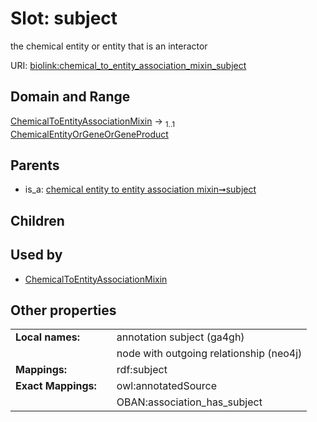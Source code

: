 
# Slot: subject


the chemical entity or entity that is an interactor

URI: [biolink:chemical_to_entity_association_mixin_subject](https://w3id.org/biolink/vocab/chemical_to_entity_association_mixin_subject)


## Domain and Range

[ChemicalToEntityAssociationMixin](ChemicalToEntityAssociationMixin.md) &#8594;  <sub>1..1</sub> [ChemicalEntityOrGeneOrGeneProduct](ChemicalEntityOrGeneOrGeneProduct.md)

## Parents

 *  is_a: [chemical entity to entity association mixin➞subject](chemical_entity_to_entity_association_mixin_subject.md)

## Children


## Used by

 * [ChemicalToEntityAssociationMixin](ChemicalToEntityAssociationMixin.md)

## Other properties

|  |  |  |
| --- | --- | --- |
| **Local names:** | | annotation subject (ga4gh) |
|  | | node with outgoing relationship (neo4j) |
| **Mappings:** | | rdf:subject |
| **Exact Mappings:** | | owl:annotatedSource |
|  | | OBAN:association_has_subject |

